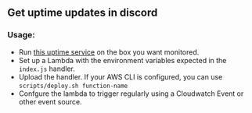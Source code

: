 ## Get uptime updates in discord

### Usage:

- Run [this uptime service](https://github.com/bartlett705/uptime) on the box you want monitored.
- Set up a Lambda with the environment variables expected in the `index.js` handler.
- Upload the handler. If your AWS CLI is configured, you can use `scripts/deploy.sh function-name`
- Confgure the lambda to trigger regularly using a Cloudwatch Event or other event source.

